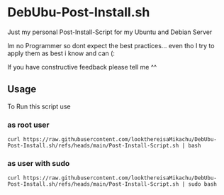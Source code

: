 # DebUbu-Post-Install.sh
Just my personal Post-Install-Script for my Ubuntu and Debian Server

Im no Programmer so dont expect the best practices... even tho I try to apply them as best i know and can (:

If you have constructive feedback please tell me ^^

## Usage
To Run this script use 
### as root user
`curl https://raw.githubusercontent.com/lookthereisaMikachu/DebUbu-Post-Install.sh/refs/heads/main/Post-Install-Script.sh | bash`

### as user with sudo
`curl https://raw.githubusercontent.com/lookthereisaMikachu/DebUbu-Post-Install.sh/refs/heads/main/Post-Install-Script.sh | sudo bash`
